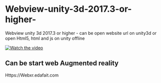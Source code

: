 # Webview-unity-3d-2017.3-or-higher-
Webview unity 3d 2017.3  or  higher - can be open website url on unity3d or open Html5, html and js  on unity offline

[![Watch the video](https://img.youtube.com/vi/M-uHuWKIUEk/0.jpg)](https://youtu.be/M-uHuWKIUEk)


## Can be start web Augmented reality

Https://Webxr.edafait.com
